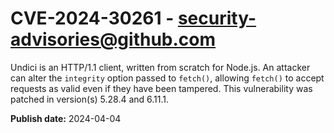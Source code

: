 # CVE-2024-30261 - security-advisories@github.com

Undici is an HTTP/1.1 client, written from scratch for Node.js. An attacker can alter the `integrity` option passed to `fetch()`, allowing `fetch()` to accept requests as valid even if they have been tampered. This vulnerability was patched in version(s) 5.28.4 and 6.11.1.

**Publish date:** 2024-04-04
